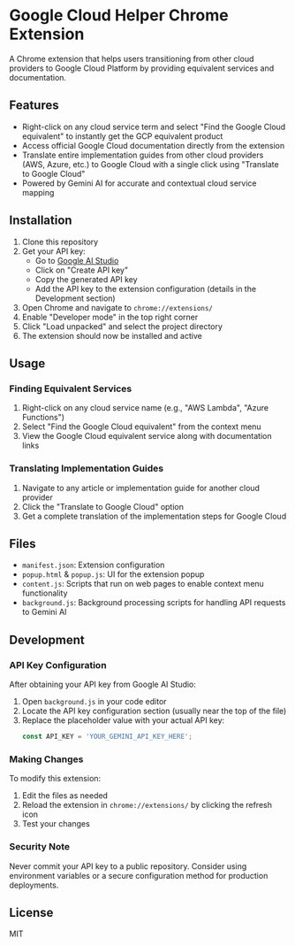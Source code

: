# Google Cloud Helper Chrome Extension

A Chrome extension that helps users transitioning from other cloud providers to Google Cloud Platform by providing equivalent services and documentation.

## Features

- Right-click on any cloud service term and select "Find the Google Cloud equivalent" to instantly get the GCP equivalent product
- Access official Google Cloud documentation directly from the extension
- Translate entire implementation guides from other cloud providers (AWS, Azure, etc.) to Google Cloud with a single click using "Translate to Google Cloud"
- Powered by Gemini AI for accurate and contextual cloud service mapping

## Installation

1. Clone this repository
2. Get your API key:
   - Go to [Google AI Studio](https://aistudio.google.com/apikey)
   - Click on "Create API key"
   - Copy the generated API key
   - Add the API key to the extension configuration (details in the Development section)
3. Open Chrome and navigate to `chrome://extensions/`
4. Enable "Developer mode" in the top right corner
5. Click "Load unpacked" and select the project directory
6. The extension should now be installed and active

## Usage

### Finding Equivalent Services
1. Right-click on any cloud service name (e.g., "AWS Lambda", "Azure Functions")
2. Select "Find the Google Cloud equivalent" from the context menu
3. View the Google Cloud equivalent service along with documentation links

### Translating Implementation Guides
1. Navigate to any article or implementation guide for another cloud provider
2. Click the "Translate to Google Cloud" option
3. Get a complete translation of the implementation steps for Google Cloud

## Files

- `manifest.json`: Extension configuration
- `popup.html` & `popup.js`: UI for the extension popup
- `content.js`: Scripts that run on web pages to enable context menu functionality
- `background.js`: Background processing scripts for handling API requests to Gemini AI

## Development

### API Key Configuration

After obtaining your API key from Google AI Studio:

1. Open `background.js` in your code editor
2. Locate the API key configuration section (usually near the top of the file)
3. Replace the placeholder value with your actual API key:
   ```javascript
   const API_KEY = 'YOUR_GEMINI_API_KEY_HERE';
   ```

### Making Changes

To modify this extension:

1. Edit the files as needed
2. Reload the extension in `chrome://extensions/` by clicking the refresh icon
3. Test your changes

### Security Note

Never commit your API key to a public repository. Consider using environment variables or a secure configuration method for production deployments.

## License

MIT
